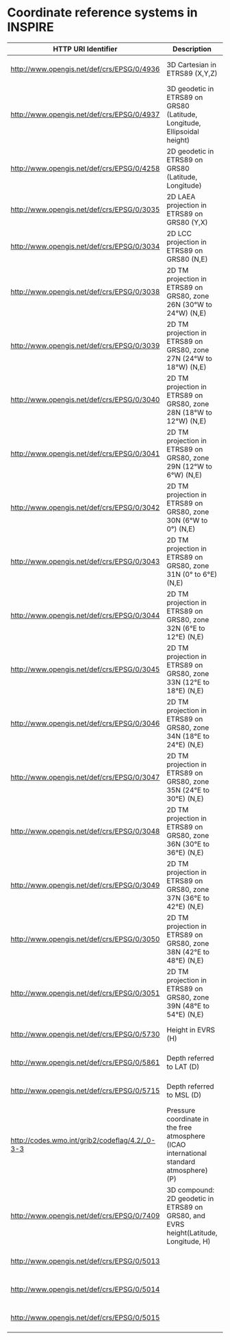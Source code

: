 # Coordinate reference systems in INSPIRE

| HTTP URI Identifier                            | Description                                                                             | Basis for inclusion                                          |
|------------------------------------------------|-----------------------------------------------------------------------------------------|--------------------------------------------------------------|
| http://www.opengis.net/def/crs/EPSG/0/4936     | 3D Cartesian in ETRS89 (X,Y,Z)                                                          | Data Specification on Coordinate Reference Systems, Table 1  |
| http://www.opengis.net/def/crs/EPSG/0/4937     | 3D geodetic in ETRS89 on GRS80 (Latitude, Longitude, Ellipsoidal height)                | Data Specification on Coordinate Reference Systems, Table 1  |
| http://www.opengis.net/def/crs/EPSG/0/4258     | 2D geodetic in ETRS89 on GRS80 (Latitude, Longitude)                                    | Data Specification on Coordinate Reference Systems, Table 1  |
| http://www.opengis.net/def/crs/EPSG/0/3035     | 2D LAEA projection in ETRS89 on GRS80 (Y,X)                                             | Data Specification on Coordinate Reference Systems, Table 1  |
| http://www.opengis.net/def/crs/EPSG/0/3034     | 2D LCC projection in ETRS89 on GRS80 (N,E)                                              | Data Specification on Coordinate Reference Systems, Table 1  |
| http://www.opengis.net/def/crs/EPSG/0/3038     | 2D TM projection in ETRS89 on GRS80, zone 26N (30°W to 24°W) (N,E)                      | Data Specification on Coordinate Reference Systems, Table 1  |
| http://www.opengis.net/def/crs/EPSG/0/3039     | 2D TM projection in ETRS89 on GRS80, zone 27N (24°W to 18°W) (N,E)                      | Data Specification on Coordinate Reference Systems, Table 1  |
| http://www.opengis.net/def/crs/EPSG/0/3040     | 2D TM projection in ETRS89 on GRS80, zone 28N (18°W to 12°W) (N,E)                      | Data Specification on Coordinate Reference Systems, Table 1  |
| http://www.opengis.net/def/crs/EPSG/0/3041     | 2D TM projection in ETRS89 on GRS80, zone 29N (12°W to 6°W) (N,E)                       | Data Specification on Coordinate Reference Systems, Table 1  |
| http://www.opengis.net/def/crs/EPSG/0/3042     | 2D TM projection in ETRS89 on GRS80, zone 30N (6°W to 0°) (N,E)                         | Data Specification on Coordinate Reference Systems, Table 1  |
| http://www.opengis.net/def/crs/EPSG/0/3043     | 2D TM projection in ETRS89 on GRS80, zone 31N (0° to 6°E) (N,E)                         | Data Specification on Coordinate Reference Systems, Table 1  |
| http://www.opengis.net/def/crs/EPSG/0/3044     | 2D TM projection in ETRS89 on GRS80, zone 32N (6°E to 12°E) (N,E)                       | Data Specification on Coordinate Reference Systems, Table 1  |
| http://www.opengis.net/def/crs/EPSG/0/3045     | 2D TM projection in ETRS89 on GRS80, zone 33N (12°E to 18°E) (N,E)                      | Data Specification on Coordinate Reference Systems, Table 1  |
| http://www.opengis.net/def/crs/EPSG/0/3046     | 2D TM projection in ETRS89 on GRS80, zone 34N (18°E to 24°E) (N,E)                      | Data Specification on Coordinate Reference Systems, Table 1  |
| http://www.opengis.net/def/crs/EPSG/0/3047     | 2D TM projection in ETRS89 on GRS80, zone 35N (24°E to 30°E) (N,E)                      | Data Specification on Coordinate Reference Systems, Table 1  |
| http://www.opengis.net/def/crs/EPSG/0/3048     | 2D TM projection in ETRS89 on GRS80, zone 36N (30°E to 36°E) (N,E)                      | Data Specification on Coordinate Reference Systems, Table 1  |
| http://www.opengis.net/def/crs/EPSG/0/3049     | 2D TM projection in ETRS89 on GRS80, zone 37N (36°E to 42°E) (N,E)                      | Data Specification on Coordinate Reference Systems, Table 1  |
| http://www.opengis.net/def/crs/EPSG/0/3050     | 2D TM projection in ETRS89 on GRS80, zone 38N (42°E to 48°E) (N,E)                      | Data Specification on Coordinate Reference Systems, Table 1  |
| http://www.opengis.net/def/crs/EPSG/0/3051     | 2D TM projection in ETRS89 on GRS80, zone 39N (48°E to 54°E) (N,E)                      | Data Specification on Coordinate Reference Systems, Table 1  |
| http://www.opengis.net/def/crs/EPSG/0/5730     | Height in EVRS (H)                                                                      | Data Specification on Coordinate Reference Systems, Table 1  |
| http://www.opengis.net/def/crs/EPSG/0/5861     | Depth referred to LAT (D)                                                               | Data Specification on Coordinate Reference Systems, Table 1  |
| http://www.opengis.net/def/crs/EPSG/0/5715     | Depth referred to MSL (D)                                                               | Data Specification on Coordinate Reference Systems, Table 1  |
| http://codes.wmo.int/grib2/codeflag/4.2/_0-3-3 | Pressure coordinate in the free atmosphere (ICAO international standard atmosphere) (P) | Data Specification on Coordinate Reference Systems, Table 1  |
| http://www.opengis.net/def/crs/EPSG/0/7409     | 3D compound: 2D geodetic in ETRS89 on GRS80, and EVRS height(Latitude, Longitude, H)    | Data Specification on Coordinate Reference Systems, Table 1  |
| http://www.opengis.net/def/crs/EPSG/0/5013     |                                                                                         | https://github.com/INSPIRE-MIF/helpdesk-validator/issues/307 |
| http://www.opengis.net/def/crs/EPSG/0/5014     |                                                                                         | https://github.com/INSPIRE-MIF/helpdesk-validator/issues/307 |
| http://www.opengis.net/def/crs/EPSG/0/5015     |                                                                                         | https://github.com/INSPIRE-MIF/helpdesk-validator/issues/307 |
